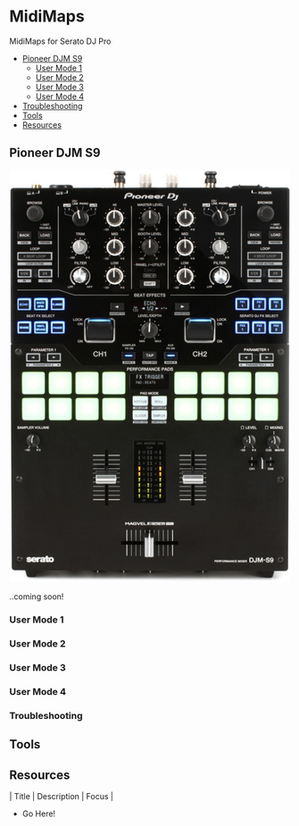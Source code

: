 # MidiMaps
MidiMaps for Serato DJ Pro

+ [Pioneer DJM S9](#PioneerDJMS9)
  - [User Mode 1](#UserMode1)
  - [User Mode 2](#UserMode2)
  - [User Mode 3](#UserMode3)
  - [User Mode 4](#UserMode4)
+ [Troubleshooting](#Troubleshooting)
+ [Tools](#Tools)
+ [Resources](#Resources)

## Pioneer DJM S9<a name="PioneerDJMS9"></a>

![alt text](https://github.com/marscanbueno/MidiMaps/blob/master/Images/PioneerDJMS9-01.jpg "PioneerDJMS9-01")

..coming soon!

### User Mode 1<a name="UserMode1"></a>

### User Mode 2<a name="UserMode2"></a>

### User Mode 3<a name="UserMode3"></a>

### User Mode 4<a name="UserMode4"></a>

### Troubleshooting<a name="Troubleshooting"></a>

## Tools<a name="Tools"></a>

## Resources<a name="Resources"></a>

| Title | Description | Focus |




+ Go Here!
